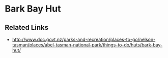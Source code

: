 # Bark Bay Hut


## Related Links
* http://www.doc.govt.nz/parks-and-recreation/places-to-go/nelson-tasman/places/abel-tasman-national-park/things-to-do/huts/bark-bay-hut/
